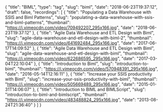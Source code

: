 {
  "title": "BIML",
  "type": "tag",
  "slug": "biml",
  "date": "2018-06-23T19:37:12",
  "draft": false,
  "recordings": [
    {
      "title": "Populating a Data Warehouse with SSIS and Biml Patterns",
      "slug": "populating-a-data-warehouse-with-ssis-and-biml-patterns",
      "thumbnail": "https://i.vimeocdn.com/video/709492207_295x166.jpg",
      "date": "2018-06-23T19:37:12"
    },
    {
      "title": "Agile Data Warehouse and ETL Design with Biml",
      "slug": "agile-data-warehouse-and-etl-design-with-biml-2",
      "thumbnail": "https://i.vimeocdn.com/video/641692484_295x166.jpg",
      "date": "2017-06-17T14:09:52"
    },
    {
      "title": "Agile Data Warehouse and ETL Design with Biml",
      "slug": "agile-data-warehouse-and-etl-design-with-biml",
      "thumbnail": "https://i.vimeocdn.com/video/622686595_295x166.jpg",
      "date": "2017-03-04T22:10:04"
    },
    {
      "title": "Introduction to Biml",
      "slug": "introduction-to-biml",
      "thumbnail": "https://i.vimeocdn.com/video/570948391_295x166.jpg",
      "date": "2016-05-14T12:16:11"
    },
    {
      "title": "Increase your SSIS productivity with Biml",
      "slug": "increase-your-ssis-productivity-with-biml",
      "thumbnail": "https://i.vimeocdn.com/video/505669489_295x166.jpg",
      "date": "2015-01-31T14:06:07"
    },
    {
      "title": "Introduction to BIML and BIMLScript",
      "slug": "introduction-to-biml-and-bimlscript",
      "thumbnail": "https://i.vimeocdn.com/video/483488824_295x166.jpg",
      "date": "2013-08-24T21:36:40"
    }
  ]
}